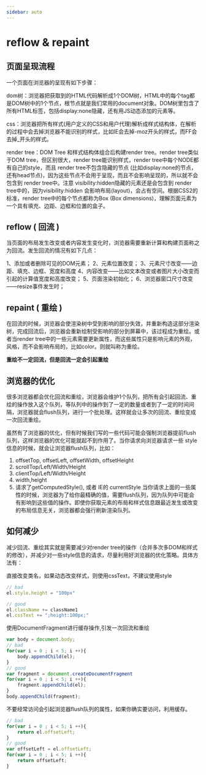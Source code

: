 ```yaml
---
sidebar: auto
---
```


# reflow & repaint

## 页面呈现流程

一个页面在浏览器的呈现有如下步骤：

dom树：浏览器把获取到的HTML代码解析成1个DOM树，HTML中的每个tag都是DOM树中的1个节点，根节点就是我们常用的document对象。DOM树里包含了所有HTML标签，包括display:none隐藏，还有用JS动态添加的元素等。

css：浏览器把所有样式(用户定义的CSS和用户代理)解析成样式结构体，在解析的过程中会去掉浏览器不能识别的样式，比如IE会去掉-moz开头的样式，而FF会去掉_开头的样式。

render tree：DOM Tree 和样式结构体组合后构建render tree。render tree类似于DOM tree，但区别很大，render tree能识别样式，render tree中每个NODE都有自己的style，而且 render tree不包含隐藏的节点 (比如display:none的节点，还有head节点)，因为这些节点不会用于呈现，而且不会影响呈现的，所以就不会包含到 render tree中。注意 visibility:hidden隐藏的元素还是会包含到 render tree中的，因为visibility:hidden 会影响布局(layout)，会占有空间。根据CSS2的标准，render tree中的每个节点都称为Box (Box dimensions)，理解页面元素为一个具有填充、边距、边框和位置的盒子。

## reflow ( 回流 )

当页面的布局发生改变或者内容发生变化时，浏览器需要重新计算和构建页面称之为回流。发生回流的情况有如下几点：

1、添加或者删除可见的DOM元素；
2、元素位置改变；
3、元素尺寸改变——边距、填充、边框、宽度和高度
4、内容改变——比如文本改变或者图片大小改变而引起的计算值宽度和高度改变；
5、页面渲染初始化；
6、浏览器窗口尺寸改变——resize事件发生时；

## repaint ( 重绘 )

在回流的时候，浏览器会使渲染树中受到影响的部分失效，并重新构造这部分渲染树，完成回流后，浏览器会重新绘制受影响的部分到屏幕中，该过程成为重绘。或者当render tree中的一些元素需要更新属性，而这些属性只是影响元素的外观，风格，而不会影响布局的，比如color。则就叫称为重绘。

**重绘不一定回流，但是回流一定会引起重绘**

## 浏览器的优化

很多浏览器都会优化回流和重绘，浏览器会维护1个队列，把所有会引起回流、重绘的操作放入这个队列，等队列中的操作到了一定的数量或者到了一定的时间间隔，浏览器就会flush队列，进行一个批处理。这样就会让多次的回流、重绘变成一次回流重绘。

虽然有了浏览器的优化，但有时候我们写的一些代码可能会强制浏览器提前flush队列，这样浏览器的优化可能就起不到作用了。当你请求向浏览器请求一些 style信息的时候，就会让浏览器flush队列，比如：
1. offsetTop, offsetLeft, offsetWidth, offsetHeight
2. scrollTop/Left/Width/Height
3. clientTop/Left/Width/Height
4. width,height
5. 请求了getComputedStyle(), 或者 IE的 currentStyle
当你请求上面的一些属性的时候，浏览器为了给你最精确的值，需要flush队列，因为队列中可能会有影响到这些值的操作。即使你获取元素的布局和样式信息跟最近发生或改变的布局信息无关，浏览器都会强行刷新渲染队列。

## 如何减少
减少回流、重绘其实就是需要减少对render tree的操作（合并多次多DOM和样式的修改），并减少对一些style信息的请求，尽量利用好浏览器的优化策略。具体方法有：

直接改变类名，如果动态改变样式，则使用cssText，不建议使用style

```javascript
// bad
el.style.height = "100px"

// good
el.className += className1
el.cssText += ";height:100px;"
```

使用DocumentFragment进行缓存操作,引发一次回流和重绘

```javascript
var body = document.body;
// bad
for(var i = 0 ; i < 5; i ++){
    body.appendChild(el);
}
// good
var fragment = document.createDocumentFragment
for(var i = 0 ; i < 5; i ++){
    fragment.appendChild(el);
}
body.appendChild(fragment);
```

不要经常访问会引起浏览器flush队列的属性，如果你确实要访问，利用缓存。

```javascript
// bad
for(var i = 0 ; i < 5; i ++){
    return el.offsetLeft;
}
// good
var offsetLeft = el.offsetLeft;
for(var i = 0 ; i < 5; i ++){
    return offsetLeft;
}
```